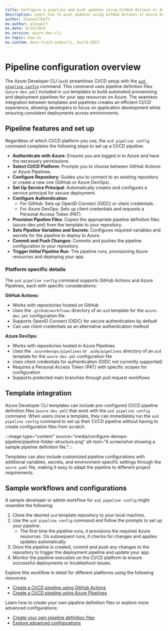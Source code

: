 ```yaml
---
title: Configure a pipeline and push updates using GitHub Actions or Azure DevOps
description: Learn how to push updates using GitHub Actions or Azure DevOps.
author: alexwolfmsft
ms.author: alexwolf
ms.date: 9/13/2024
ms.service: azure-dev-cli
ms.topic: how-to
ms.custom: devx-track-azdevcli, build-2023
---
```


# Pipeline configuration overview

The Azure Developer CLI (`azd`) streamlines CI/CD setup with the [`azd pipeline config`](reference.md) command. This command uses pipeline definition files (`azure-dev.yml`) included in `azd` templates to build automated provisioning and deployment pipelines for your app resources on Azure. The seamless integration between templates and pipelines creates an efficient CI/CD experience, allowing developers to focus on application development while ensuring consistent deployments across environments.

## Pipeline features and set up

Regardless of which CI/CD platform you use, the `azd pipeline config` command completes the following steps to set up a CI/CD pipeline:

- **Authenticate with Azure**: Ensures you are logged in to Azure and have the necessary permissions.
- **Select CI/CD Platform**: Prompts you to choose between GitHub Actions or Azure Pipelines.
- **Configure Repository**: Guides you to connect to an existing repository or create a new one (GitHub or Azure DevOps).
- **Set Up Service Principal**: Automatically creates and configures a service principal for secure deployment.
- **Configure Authentication**
    - For GitHub: Sets up OpenID Connect (OIDC) or client credentials.
    - For Azure DevOps: Sets up client credentials and requests a Personal Access Token (PAT).
- **Provision Pipeline Files**: Copies the appropriate pipeline definition files (azure-dev.yml) from the template to your repository.
- **Sets Pipeline Variables and Secrets**: Configures required variables and secrets for the pipeline to deploy to Azure.
- **Commit and Push Changes**: Commits and pushes the pipeline configuration to your repository.
- **Trigger Initial Pipeline Run**: The pipeline runs, provisioning Azure resources and deploying your app.

### Platform specific details

The `azd pipeline config` command supports GitHub Actions and Azure Pipelines, each with specific considerations:

**GitHub Actions:**

- Works with repositories hosted on GitHub
- Uses the `.github/workflows` directory of an `azd` template for the `azure-dev.yml` configuration file
- Supports OpenID Connect (OIDC) for secure authentication by default
- Can use client credentials as an alternative authentication method

**Azure DevOps:**

- Works with repositories hosted in Azure Pipelines
- Uses the `.azuredevops/pipelines` or `.azdo/pipelines` directory of an `azd` template for the `azure-dev.yml` configuration file
- Uses client credentials for authentication (OIDC not currently supported)
- Requires a Personal Access Token (PAT) with specific scopes for configuration
- Supports protected main branches through pull request workflows

## Template integration

Azure Developer CLI templates can include pre-configured CI/CD pipeline definition files (`azure-dev.yml`) that work with the `azd pipeline config` command. When users clone a template, they can immediately run the `azd pipeline config` command to set up their CI/CD pipeline without having to create configuration files from scratch.

:::image type="content" source="media/configure-devops-pipeline/pipeline-folder-structure.png" alt-text="A screenshot showing a sample pipeline definition file.":::

Templates can also include customized pipeline configurations with additional variables, secrets, and environment-specific settings through the `azure.yaml` file, making it easy to adapt the pipeline to different project requirements.

## Sample workflows and configurations

A sample developer or admin workflow for `azd pipeline config` might resemble the following:

1. Clone the desired `azd` template repository to your local machine.
1. Use the `azd pipeline config` command and follow the prompts to set up your pipeline.
    - The first time the pipeline runs, it provisions the required Azure resources. On subsequent runs, it checks for changes and applies updates automatically.
1. Once the pipeline is created, commit and push any changes to the repository to trigger the deployment pipeline and update your app.
1. Monitor the pipeline execution on the CI/CD platform to ensure successful deployments or troubleshoot issues.

Explore this workflow in detail for different platforms using the following resources:

- [Create a CI/CD pipeline using GitHub Actions](pipeline-github-actions.md)
- [Create a CI/CD pipeline using Azure Pipelines](pipeline-azure-pipelines.md)

Learn how to create your own pipeline definition files or explore more advanced configurations:

- [Create your own pipeline definition files](pipeline-build-manually.md)
- [Explore advanced configurations](pipeline-configurations-advanced.md)
